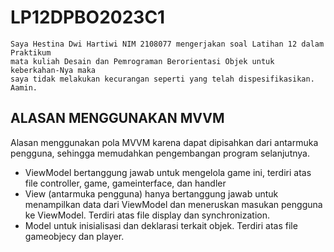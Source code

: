 # LP12DPBO2023C1

    Saya Hestina Dwi Hartiwi NIM 2108077 mengerjakan soal Latihan 12 dalam Praktikum
    mata kuliah Desain dan Pemrograman Berorientasi Objek untuk keberkahan-Nya maka 
    saya tidak melakukan kecurangan seperti yang telah dispesifikasikan. Aamin.
    
## ALASAN MENGGUNAKAN MVVM
Alasan menggunakan pola MVVM karena dapat dipisahkan dari antarmuka pengguna, sehingga memudahkan pengembangan program selanjutnya. 
- ViewModel bertanggung jawab untuk mengelola game ini, terdiri atas file controller, game, gameinterface, dan handler
- View (antarmuka pengguna) hanya bertanggung jawab untuk menampilkan data dari ViewModel dan meneruskan masukan pengguna ke ViewModel. Terdiri atas file display dan synchronization.
- Model untuk inisialisasi dan deklarasi terkait objek. Terdiri atas file gameobjecy dan player.
